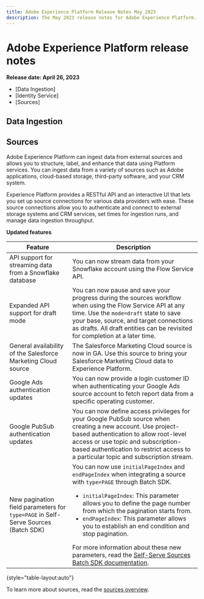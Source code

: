 ```yaml
---
title: Adobe Experience Platform Release Notes May 2023
description: The May 2023 release notes for Adobe Experience Platform.
---
```

# Adobe Experience Platform release notes 

**Release date: April 26, 2023**

- [Data Ingestion]
- [Identity Service]
- [Sources]

## Data Ingestion

## Sources

Adobe Experience Platform can ingest data from external sources and allows you to structure, label, and enhance that data using Platform services. You can ingest data from a variety of sources such as Adobe applications, cloud-based storage, third-party software, and your CRM system.

Experience Platform provides a RESTful API and an interactive UI that lets you set up source connections for various data providers with ease. These source connections allow you to authenticate and connect to external storage systems and CRM services, set times for ingestion runs, and manage data ingestion throughput.

**Updated features**

| Feature | Description |
| --- | --- |
| API support for streaming data from a Snowflake database | You can now stream data from your Snowflake account using the Flow Service API. |
| Expanded API support for draft mode | You can now pause and save your progress during the sources workflow when using the Flow Service API at any time. Use the `mode=draft` state to save your base, source, and target connections as drafts. All draft entities can be revisited for completion at a later time. |
| General availability of the Salesforce Marketing Cloud source | The Salesforce Marketing Cloud source is now in GA. Use this source to bring your Salesforce Marketing Cloud data to Experience Platform. |
| Google Ads authentication updates | You can now provide a login customer ID when authenticating your Google Ads source account to fetch report data from a specific operating customer. |
| Google PubSub authentication updates | You can now define access privileges for your Google PubSub source when creating a new account. Use project-based authentication to allow root-level access or use topic and subscription-based authentication to restrict access to a particular topic and subscription stream. |
| New pagination field parameters for `type=PAGE` in Self-Serve Sources (Batch SDK) | You can now use `initialPageIndex` and `endPageIndex` when integrating a source with `type=PAGE` through Batch SDK. <ul><li>`initialPageIndex`: This parameter allows you to define the page number from which the pagination starts from. </li><li>`endPageIndex`: This parameter allows you to establish an end condition and stop pagination.</li></ul> For more information about these new parameters, read the [Self-Serve Sources Batch SDK documentation](../../sources/sources-sdk/config/sourcespec.md). |


{style="table-layout:auto"}

To learn more about sources, read the [sources overview](../../sources/home.md).